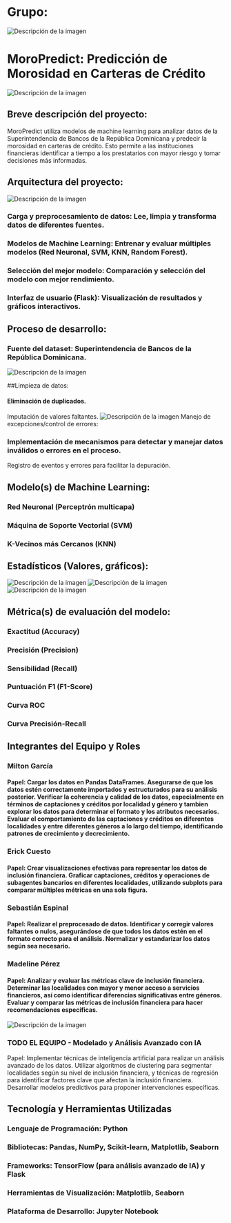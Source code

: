 # Grupo:
![Descripción de la imagen](IMAGENES/logo.png)

# MoroPredict: Predicción de Morosidad en Carteras de Crédito
![Descripción de la imagen](IMAGENES/otra.jpeg)

## Breve descripción del proyecto:

MoroPredict utiliza modelos de machine learning para analizar datos de la Superintendencia de Bancos de la República Dominicana y predecir la morosidad en carteras de crédito. Esto permite a las instituciones financieras identificar a tiempo a los prestatarios con mayor riesgo y tomar decisiones más informadas.

## Arquitectura del proyecto:
![Descripción de la imagen](IMAGENES/fujo.png)

### Carga y preprocesamiento de datos: Lee, limpia y transforma datos de diferentes fuentes.
### Modelos de Machine Learning: Entrenar y evaluar múltiples modelos (Red Neuronal, SVM, KNN, Random Forest).
### Selección del mejor modelo: Comparación y selección del modelo con mejor rendimiento.
### Interfaz de usuario (Flask): Visualización de resultados y gráficos interactivos.

## Proceso de desarrollo:

### Fuente del dataset: Superintendencia de Bancos de la República Dominicana.
![Descripción de la imagen](IMAGENES/simbad.jpeg)

##Limpieza de datos:

#### Eliminación de duplicados.
Imputación de valores faltantes. ![Descripción de la imagen](IMAGENES/smote.jpg)
Manejo de excepciones/control de errores:

### Implementación de mecanismos para detectar y manejar datos inválidos o errores en el proceso.
Registro de eventos y errores para facilitar la depuración.

## Modelo(s) de Machine Learning:
### Red Neuronal (Perceptrón multicapa)
### Máquina de Soporte Vectorial (SVM)
### K-Vecinos más Cercanos (KNN)

## Estadísticos (Valores, gráficos):
![Descripción de la imagen](IMAGENES/2.png)
![Descripción de la imagen](IMAGENES/4.png)
![Descripción de la imagen](IMAGENES/3.png)

## Métrica(s) de evaluación del modelo:

### Exactitud (Accuracy)
### Precisión (Precision)
### Sensibilidad (Recall)
### Puntuación F1 (F1-Score)
### Curva ROC
### Curva Precisión-Recall

## Integrantes del Equipo y Roles
###  Milton García

#### Papel: Cargar los datos en Pandas DataFrames. Asegurarse de que los datos estén correctamente importados y estructurados para su análisis posterior. Verificar la coherencia y calidad de los datos, especialmente en términos de captaciones y créditos por localidad y género y tambien explorar los datos para determinar el formato y los atributos necesarios. Evaluar el comportamiento de las captaciones y créditos en diferentes localidades y entre diferentes géneros a lo largo del tiempo, identificando patrones de crecimiento y decrecimiento.

### Erick Cuesto

#### Papel: Crear visualizaciones efectivas para representar los datos de inclusión financiera. Graficar captaciones, créditos y operaciones de subagentes bancarios en diferentes localidades, utilizando subplots para comparar múltiples métricas en una sola figura.

### Sebastián Espinal

#### Papel: Realizar el preprocesado de datos. Identificar y corregir valores faltantes o nulos, asegurándose de que todos los datos estén en el formato correcto para el análisis. Normalizar y estandarizar los datos según sea necesario.

### Madeline Pérez

#### Papel: Analizar y evaluar las métricas clave de inclusión financiera. Determinar las localidades con mayor y menor acceso a servicios financieros, así como identificar diferencias significativas entre géneros. Evaluar y comparar las métricas de inclusión financiera para hacer recomendaciones específicas.

![Descripción de la imagen](IMAGENES/logo.png)
### TODO EL EQUIPO - Modelado y Análisis Avanzado con IA
Papel: Implementar técnicas de inteligencia artificial para realizar un análisis avanzado de los datos. Utilizar algoritmos de clustering para segmentar localidades según su nivel de inclusión financiera, y técnicas de regresión para identificar factores clave que afectan la inclusión financiera. Desarrollar modelos predictivos para proponer intervenciones específicas.

## Tecnología y Herramientas Utilizadas
### Lenguaje de Programación: Python
### Bibliotecas: Pandas, NumPy, Scikit-learn, Matplotlib, Seaborn
### Frameworks: TensorFlow (para análisis avanzado de IA) y Flask
### Herramientas de Visualización: Matplotlib, Seaborn
### Plataforma de Desarrollo: Jupyter Notebook
